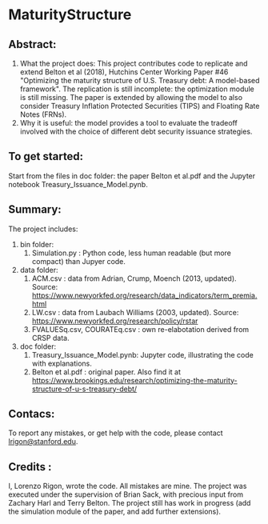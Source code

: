# MaturityStructure

## Abstract:
1. What the project does: This project contributes code to replicate and extend Belton et al (2018), Hutchins Center Working Paper #46
"Optimizing the maturity structure of U.S. Treasury debt: A model-based framework". The replication is still incomplete: the optimization module is still missing. The paper is extended by allowing the model to also consider Treasury Inflation Protected Securities (TIPS) and Floating Rate Notes (FRNs).   
2. Why it is useful: the model provides a tool to evaluate the tradeoff involved with the choice of different debt security issuance strategies.

## To get started:
Start from the files in doc folder: the paper Belton et al.pdf and the Jupyter notebook Treasury_Issuance_Model.pynb.

## Summary:
The project includes:
1. bin  folder: 
    1. Simulation.py : Python code, less human readable (but more compact) than Jupyer code. 
3. data folder:
    1. ACM.csv : data from Adrian, Crump, Moench (2013, updated). Source: https://www.newyorkfed.org/research/data_indicators/term_premia.html
    2. LW.csv  : data from Laubach Williams (2003, updated). Source: https://www.newyorkfed.org/research/policy/rstar
    3. FVALUESq.csv, COURATEq.csv : own re-elabotation derived from CRSP data. 
4. doc folder: 
    1. Treasury_Issuance_Model.pynb: Jupyter code, illustrating the code with explanations.  
    2. Belton et al.pdf : original paper. Also find it at https://www.brookings.edu/research/optimizing-the-maturity-structure-of-u-s-treasury-debt/

##  Contacs:
To report any mistakes, or get help with the code, please contact lrigon@stanford.edu. 

## Credits :
I, Lorenzo Rigon, wrote the code. All mistakes are mine.
The project was executed under the supervision of Brian Sack, with precious input from Zachary Harl and Terry Belton.
The project still has work in progress (add the simulation module of the paper, and add further extensions). 
